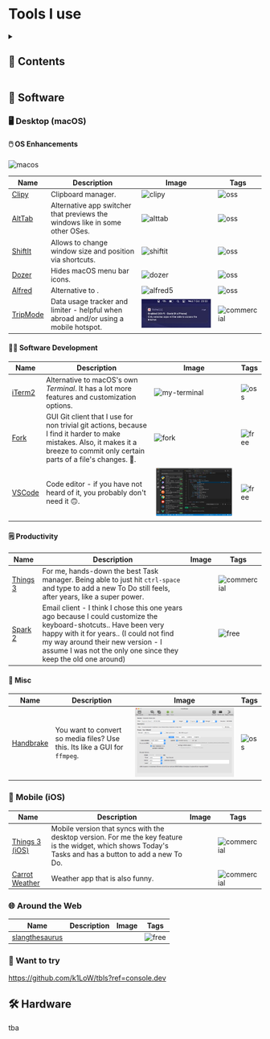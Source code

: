 
<!-- markdownlint-disable -->

<p align="center">
  <!-- github-banner-start -->
    <h1>Tools I use</h1>
  <!-- github-banner-end -->
</p>

<!-- markdownlint-restore -->

<!-- tag definitions -->
<!-- usage: ![mytag]  https://shields.io/badges -->

[oss]: https://img.shields.io/badge/pricing-open--source-green
[free]: https://img.shields.io/badge/pricing-free-yellow
[macos]: https://img.shields.io/badge/-macOS-000?logo=apple
[commercial]: https://img.shields.io/badge/pricing-commercial-orange
<details>
<summary><h2>📒 Contents</h2></summary>

- [💽 Software](#-software)
  - [🖥️ Desktop (macOS)](#️-desktop-macos)
    - [🖱️ OS Enhancements](#️-os-enhancements)
    - [🧑‍💻 Software Development](#-software-development)
    - [🗒️ Productivity](#️-productivity)
    - [🤖 Misc](#-misc)
  - [📱 Mobile (iOS)](#-mobile-ios)
  - [🌐 Around the Web](#-around-the-web)
  - [🤔 Want to try](#-want-to-try)
- [🛠️ Hardware](#️-hardware)

</details>

<!-- TODO: use more emojis https://emojipedia.org/building-construction  -->
<!-- TODO: use more funny words https://www.slangthesaurus.com/synonyms/excited  -->

## 💽 Software

### 🖥️ Desktop (macOS)

#### 🖱️ OS Enhancements

![macos]

| Name                                              | Description                                                                         | Image                                                                                                                                                                                                                                                  | Tags          |
| ------------------------------------------------- | ----------------------------------------------------------------------------------- | ------------------------------------------------------------------------------------------------------------------------------------------------------------------------------------------------------------------------------------------------------ | ------------- |
| [Clipy](https://github.com/Clipy/Clipy)           | Clipboard manager.                                                                  | ![clipy](https://camo.githubusercontent.com/31f607d2a5e474e8eae4fa4f8bf3a301339900534b6f63bd5e3f52a3c9d0517c/687474703a2f2f636c6970792d6170702e636f6d2f696d672f73637265656e73686f74312e706e67)                                                         | ![oss]        |
| [AltTab](https://github.com/lwouis/alt-tab-macos) | Alternative app switcher that previews the windows like in some other OSes.         | ![alttab](https://alt-tab-macos.netlify.app/public/demo/frontpage.jpg)                                                                                                                                                                                 | ![oss]        |
| [ShiftIt](https://github.com/fikovnik/ShiftIt)    | Allows to change window size and position via shortcuts.                            | ![shiftit](https://camo.githubusercontent.com/36e3010c2161e2ebafaac4dad0e49029bb3faa63913c34a0c350c2a0b0a86078/68747470733a2f2f7261772e6769746875622e636f6d2f66696b6f766e696b2f536869667449742f646576656c6f702f617274776f726b2f536869667449742e706e67) | ![oss]        |
| [Dozer](https://github.com/Mortennn/Dozer)        | Hides macOS menu bar icons.                                                         | ![dozer](https://github.com/Mortennn/Dozer/raw/master/Stuff/demo.gif)                                                                                                                                                                                  | ![oss]        |
| [Alfred](https://www.alfredapp.com)               | Alternative to .                                                                    | ![alfred5](https://www.alfredapp.com/media/pages/home-v5/alfred-results.png)                                                                                                                                                                           | ![oss]        |
| [TripMode](https://tripmode.ch)                   | Data usage tracker and limiter - helpful when abroad and/or using a mobile hotspot. | ![trip](./assets/automatically-connect.png.webp)                                                                                                                                                                                                       | ![commercial] |

<!-- | Apple Keychain                                    | Password manager by Apple.                                                          |                                                                                                                                                                                                                                                        | ![commercial] |
| Apple HideMyEmail                                 | Apple's email privacy feature.                                                      |                                                                                                                                                                                                                                                        | ![commercial] | -->

#### 🧑‍💻 Software Development

| Name                                    | Description                                                                                                                                                                              | Image                                                                                                           | Tags    |
| --------------------------------------- | ---------------------------------------------------------------------------------------------------------------------------------------------------------------------------------------- | --------------------------------------------------------------------------------------------------------------- | ------- |
| [iTerm2](https://iterm2.com)            | Alternative to macOS's own _Terminal_. It has a lot more features and customization options.                                                                                             | ![my-terminal](https://github.com/MultifokalHirn/.dotfiles/assets/7870758/ec67770f-d335-44cc-b44a-1743c77e1bcf) | ![oss]  |
| [Fork](https://git-fork.com)            | GUI Git client that I use for non trivial git actions, because I find it harder to make mistakes. Also, it makes it a breeze to commit only certain parts of a file's changes. :rocket:. | ![fork](https://git-fork.com/images/image1.jpg)                                                                 | ![free] |
| [VSCode](https://code.visualstudio.com) | Code editor - if you have not heard of it, you probably don't need it 🙃.                                                                                                                 | ![code](assets/vscode.png)                                                                                      | ![free] |

#### 🗒️ Productivity

| Name                                         | Description                                                                                                                                                                                                                                                          | Image | Tags          |
| -------------------------------------------- | -------------------------------------------------------------------------------------------------------------------------------------------------------------------------------------------------------------------------------------------------------------------- | ----- | ------------- |
| [Things 3](https://culturedcode.com/things/) | For me, hands-down the best Task manager. Being able to just hit `ctrl-space` and type to add a new To Do still feels, after years, like a super power.                                                                                                              |       | ![commercial] |
| [Spark 2](https://sparkmailapp.com/spark2)   | Email client - I think I chose this one years ago because I could customize the keyboard-shotcuts.. Have been very happy with it for years.. (I could not find my way around their new version - I assume I was not the only one since they keep the old one around) |       | ![free]       |

#### 🤖 Misc

| Name                              | Description                                                                | Image                              | Tags   |
| --------------------------------- | -------------------------------------------------------------------------- | ---------------------------------- | ------ |
| [Handbrake](https://handbrake.fr) | You want to convert so media files? Use this. Its like a GUI for `ffmpeg`. | ![handbrake](assets/handbrake.png) | ![oss] |

### 📱 Mobile (iOS)

| Name                                                               | Description                                                                                                                                              | Image | Tags          |
| ------------------------------------------------------------------ | -------------------------------------------------------------------------------------------------------------------------------------------------------- | ----- | ------------- |
| [Things 3 (iOS)](https://culturedcode.com/things/iphone/appstore/) | Mobile version that syncs with the desktop version. For me the key feature is the widget, which shows Today's Tasks and has a button to add a new To Do. |       | ![commercial] |
| [Carrot Weather](https://www.meetcarrot.com/weather/)              | Weather app that is also funny.                                                                                                                          |       | ![commercial] |

<!--|            | Shortcuts     automation app. |       | ![ios] | -->

### 🌐 Around the Web

| Name                                                           | Description | Image | Tags    |
| -------------------------------------------------------------- | ----------- | ----- | ------- |
| [slangthesaurus](https://www.slangthesaurus.com/synonyms/tool) |             |       | ![free] |

### 🤔 Want to try

<https://github.com/k1LoW/tbls?ref=console.dev>

## 🛠️ Hardware

tba

<!-- ### Home Improvement Tools

| Name   | Description           | Image | Tags |
| ------ | --------------------- | ----- | ---- |
| Tool 6 | Description of Tool 6 |       |      |
| Tool 7 | Description of Tool 7 |       |      |

### Gardening Tools

| Name   | Description           | Image | Tags |
| ------ | --------------------- | ----- | ---- |
| Tool 8 | Description of Tool 8 |       |      |
| Tool 9 | Description of Tool 9 |       |      |
-->
<!-- 

TODO/Ideas 
- Add a section for "Tools I want to buy"
- Add a section for "Tools I have bought but don't use" (?)
- maybe create separate repo for stuff I like (so movies, music etc.)

funkengrooven
-->
